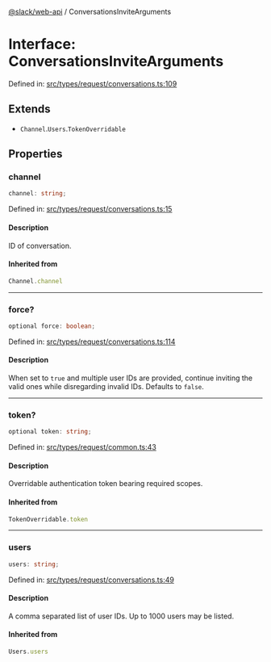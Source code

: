 [@slack/web-api](../index.md) / ConversationsInviteArguments

# Interface: ConversationsInviteArguments

Defined in: [src/types/request/conversations.ts:109](https://github.com/slackapi/node-slack-sdk/blob/main/packages/web-api/src/types/request/conversations.ts#L109)

## Extends

- `Channel`.`Users`.`TokenOverridable`

## Properties

### channel

```ts
channel: string;
```

Defined in: [src/types/request/conversations.ts:15](https://github.com/slackapi/node-slack-sdk/blob/main/packages/web-api/src/types/request/conversations.ts#L15)

#### Description

ID of conversation.

#### Inherited from

```ts
Channel.channel
```

***

### force?

```ts
optional force: boolean;
```

Defined in: [src/types/request/conversations.ts:114](https://github.com/slackapi/node-slack-sdk/blob/main/packages/web-api/src/types/request/conversations.ts#L114)

#### Description

When set to `true` and multiple user IDs are provided, continue inviting the valid ones while
disregarding invalid IDs. Defaults to `false`.

***

### token?

```ts
optional token: string;
```

Defined in: [src/types/request/common.ts:43](https://github.com/slackapi/node-slack-sdk/blob/main/packages/web-api/src/types/request/common.ts#L43)

#### Description

Overridable authentication token bearing required scopes.

#### Inherited from

```ts
TokenOverridable.token
```

***

### users

```ts
users: string;
```

Defined in: [src/types/request/conversations.ts:49](https://github.com/slackapi/node-slack-sdk/blob/main/packages/web-api/src/types/request/conversations.ts#L49)

#### Description

A comma separated list of user IDs. Up to 1000 users may be listed.

#### Inherited from

```ts
Users.users
```
